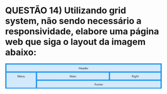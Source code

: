 # QUESTÃO 14) Utilizando grid system, não sendo necessário a responsividade, elabore uma página web que siga o layout da imagem abaixo:

<img src='../assets/img14.png'><img/>
